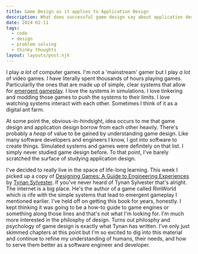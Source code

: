```yaml
---
title: Game Design as it applies to Application Design
description: What does successful game design say about application design?
date: 2024-02-11
tags:
  - code
  - design
  - problem solving
  - thinky thoughts
layout: layouts/post.njk
---
```


I play *a lot* of computer games. I'm not a 'mainstream' gamer but I play *a lot* of video games. I have literally spent thousands of hours playing games. Particularlly the ones that are made up of simple, clear systems that allow for [emergent gameplay](https://en.wikipedia.org/wiki/Emergent_gameplay). I love the systems in simulations. I love tinkering and modding those games to push the systems to their limits. I love watching systems interact with each other. Sometimes I think of it as a digital ant farm.

At some point the, obvious-in-hindsight, idea occurs to me that game design and application design borrow from each other heavily. There's probably a *heap* of value to be gained by understanding game design. Like many software developers and engineers I know, I got into software to create things. Simulated systems and games were definitely on that list. I simply never studied game design before. To that point, I've barely scratched the surface of studying application design.

I've decided to really live in the space of life-long learning. This week I picked up a copy of [Designing Games: A Guide to Engineering Experiences](https://tynansylvester.com/book/) by [Tynan Sylvester](https://tynansylvester.com/). If you've never heard of Tynan Sylvester that's alright. The internet is a big place. He's the author of a game called RimWorld which is rife with the simple systems that lead to emergent gameplay I mentioned earlier. I've held off on getting this book for years, honestly. I kept thinking it was going to be a how-to guide to game engines or something along those lines and that's not what I'm looking for. I'm much more interested in the philosphy of design. Turns out philosphy and psychology of game design is exactly what Tynan has written. I've only just skimmed chapters at this point but I'm so excited to dig into this material and continue to refine my understanding of humans, their needs, and how to serve them better as a software engineer and developer.
